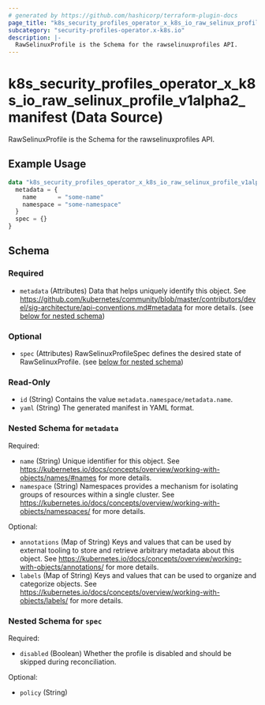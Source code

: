 ```yaml
---
# generated by https://github.com/hashicorp/terraform-plugin-docs
page_title: "k8s_security_profiles_operator_x_k8s_io_raw_selinux_profile_v1alpha2_manifest Data Source - terraform-provider-k8s"
subcategory: "security-profiles-operator.x-k8s.io"
description: |-
  RawSelinuxProfile is the Schema for the rawselinuxprofiles API.
---
```


# k8s_security_profiles_operator_x_k8s_io_raw_selinux_profile_v1alpha2_manifest (Data Source)

RawSelinuxProfile is the Schema for the rawselinuxprofiles API.

## Example Usage

```terraform
data "k8s_security_profiles_operator_x_k8s_io_raw_selinux_profile_v1alpha2_manifest" "example" {
  metadata = {
    name      = "some-name"
    namespace = "some-namespace"
  }
  spec = {}
}
```

<!-- schema generated by tfplugindocs -->
## Schema

### Required

- `metadata` (Attributes) Data that helps uniquely identify this object. See https://github.com/kubernetes/community/blob/master/contributors/devel/sig-architecture/api-conventions.md#metadata for more details. (see [below for nested schema](#nestedatt--metadata))

### Optional

- `spec` (Attributes) RawSelinuxProfileSpec defines the desired state of RawSelinuxProfile. (see [below for nested schema](#nestedatt--spec))

### Read-Only

- `id` (String) Contains the value `metadata.namespace/metadata.name`.
- `yaml` (String) The generated manifest in YAML format.

<a id="nestedatt--metadata"></a>
### Nested Schema for `metadata`

Required:

- `name` (String) Unique identifier for this object. See https://kubernetes.io/docs/concepts/overview/working-with-objects/names/#names for more details.
- `namespace` (String) Namespaces provides a mechanism for isolating groups of resources within a single cluster. See https://kubernetes.io/docs/concepts/overview/working-with-objects/namespaces/ for more details.

Optional:

- `annotations` (Map of String) Keys and values that can be used by external tooling to store and retrieve arbitrary metadata about this object. See https://kubernetes.io/docs/concepts/overview/working-with-objects/annotations/ for more details.
- `labels` (Map of String) Keys and values that can be used to organize and categorize objects. See https://kubernetes.io/docs/concepts/overview/working-with-objects/labels/ for more details.


<a id="nestedatt--spec"></a>
### Nested Schema for `spec`

Required:

- `disabled` (Boolean) Whether the profile is disabled and should be skipped during reconciliation.

Optional:

- `policy` (String)

